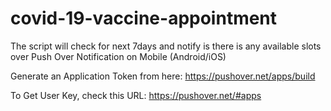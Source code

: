 # covid-19-vaccine-appointment

The script will check for next 7days and notify is there is any available slots over Push Over Notification on Mobile (Android/iOS)

Generate an Application Token from here:
https://pushover.net/apps/build

To Get User Key, check this URL:
https://pushover.net/#apps
